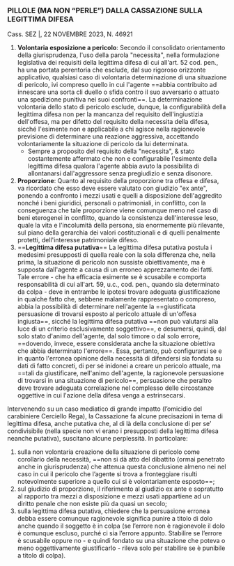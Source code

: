   
### PILLOLE (MA NON “PERLE”) DALLA CASSAZIONE SULLA LEGITTIMA DIFESA

Cass. SEZ |, 22 NOVEMBRE 2023, N. 46921

1) **Volontaria esposizione a pericolo**: Secondo il consolidato orientamento della giurisprudenza, l'uso della parola "necessita", nella formulazione legislativa dei requisiti della legittima difesa di cui all'art. 52 cod. pen., ha una portata perentoria che esclude, dal suo rigoroso orizzonte applicativo, qualsiasi caso di volontaria determinazione di una situazione di pericolo, ivi compreso quello in cui I'agente ==abbia contribuito ad innescare una sorta cli duello o sfida contro il suo avversario o attuato una spedizione punitiva nei suoi confronti==. La determinazione volontaria dello stato di pericolo esclude, dunque, la configurabilità della legittima difesa non per la mancanza del requisito dell'ingiustizia dell'offesa, ma per difetto del requisito della necessita della difesa, sicché I'esimente non e applicabile a chi agisce nella ragionevole previsione di determinare una reazione aggressiva, accettando volontariamente la situazione di pericolo da lui determinata. 
	- Sempre a proposito del requisito della "necessita", & stato costantemente affermato che non e configurabile I'esimente della legittima difesa qualora l'agente abbia avuto la possibilita di allontanarsi dall'aggressore senza pregiudizio e senza disonore.
2) **Proporzione**: Quanto al requisito della proporzione tra offesa e difesa, va ricordato che esso deve essere valutato con giudizio "ex ante", ponendo a confronto i mezzi usati e quelli a disposizione dell'aggredito nonché i beni giuridici, personali o patrimoniali, in conflitto, con la conseguenza che tale proporzione viene comunque meno nel caso di beni eterogenei in conflitto, quando la consistenza dell'interesse leso, quale la vita e l'incolumità della persona, sia enormemente più rilevante, sul piano della gerarchia dei valori costituzionali e di quelli penalmente protetti, dell'interesse patrimoniale difeso.
3) ==**Legittima difesa putativa**== La legittima difesa putativa postula i medesimi presupposti di quella reale con la sola differenza che, nella prima, la situazione di pericolo non sussiste obiettivamente, ma è supposta dall'agente a causa di un erroneo apprezzamento dei fatti. Tale errore - che ha efficacia esimente se è scusabile e comporta responsabilità di cui all'art. 59, u.c., cod. pen., quando sia determinato da colpa - deve in entrambe le ipotesi trovare adeguata giustificazione in qualche fatto che, sebbene malamente rappresentato o compreso, abbia la possibilità di determinare nell'agente la ==giustificata persuasione di trovarsi esposto al pericolo attuale di un'offesa ingiusta==, sicché la legittima difesa putativa ==non può valutarsi alla luce di un criterio esclusivamente soggettivo==, e desumersi, quindi, dal solo stato d'animo dell'agente, dal solo timore o dal solo errore, ==dovendo, invece, essere considerata anche la situazione obiettiva che abbia determinato l'errore==. Essa, pertanto, può configurarsi se e in quanto l'erronea opinione della necessità di difendersi sia fondata su dati di fatto concreti, di per sé inidonei a creare un pericolo attuale, ma ==tali da giustificare, nell'animo dell'agente, la ragionevole persuasione di trovarsi in una situazione di pericolo==, persuasione che peraltro deve trovare adeguata correlazione nel complesso delle circostanze oggettive in cui l'azione della difesa venga a estrinsecarsi.

Intervenendo su un caso mediatico di grande impatto (l’omicidio del carabiniere Cerciello Rega), la Cassazione fa alcune precisazioni in tema di legittima difesa, anche putativa che, al di là della conclusione di per se’ condivisibile (nella specie non vi erano i presupposti della legittima difesa neanche putativa), suscitano alcune perplessità.  In particolare: 
1) sulla non volontaria creazione della situazione di pericolo come corollario della necessità, ==non si dà atto del dibattito (ormai penetrato anche in giurisprudenza) che attenua questa conclusione almeno nei nel caso in cui il pericolo che l’agente si trova a fronteggiare risulti notevolmente superiore a quello cui si è volontariamente esposto==; 
2) sul giudizio di proporzione, il riferimento al giudizio ex ante e sopratutto al rapporto tra mezzi a disposizione e mezzi usati appartiene ad un diritto penale che non esiste più da quasi un secolo; 
3) sulla legittima difesa putativa, chiedere che la persuasione erronea debba essere comunque ragionevole significa punire a titolo di dolo anche quando il soggetto è in colpa (se l’errore non è ragionevole il dolo è comunque escluso, purché ci sia l’errore appunto. Stabilire se l’errore è scusabile oppure no - e quindi fondato su una situazione che poteva o meno oggettivamente giustificarlo - rileva solo per stabilire se è punibile a titolo di colpa).
